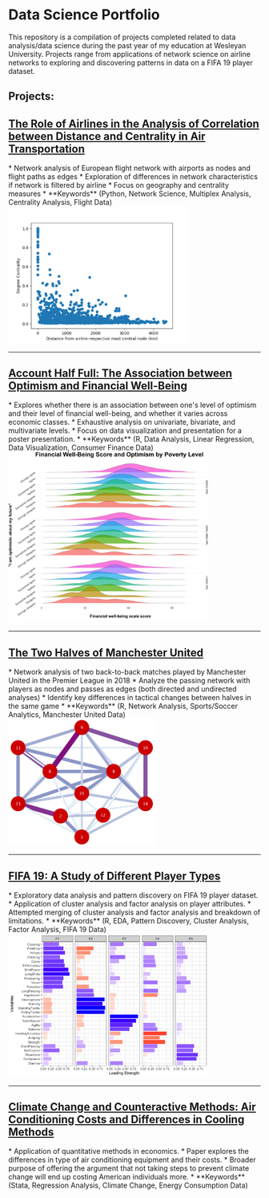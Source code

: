 # Data Science Portfolio
This repository is a compilation of projects completed related to data analysis/data science during the past year of my education at Wesleyan University. Projects range from applications of network science on airline networks to exploring and discovering patterns in data on a FIFA 19 player dataset.

## Projects:

<h2><a href="https://skim09.github.io/airline-layers">The Role of Airlines in the Analysis of Correlation between Distance and Centrality in Air Transportation</a></h2>
* Network analysis of European flight network with airports as nodes and flight paths as edges
* Exploration of differences in network characteristics if network is filtered by airline
* Focus on geography and centrality measures
* **Keywords** (Python, Network Science, Multiplex Analysis, Centrality Analysis, Flight Data)
<img src="static/degree_centrality_airlinelayered.png" width="364">

---

<h2><a href="https://skim09.github.io/optimism-financial">Account Half Full: The Association between Optimism and Financial Well-Being</a></h2>
* Explores whether there is an association between one's level of optimism and their level of financial well-being, and whether it varies across economic classes.
* Exhaustive analysis on univariate, bivariate, and multivariate levels.
* Focus on data visualization and presentation for a poster presentation.
* **Keywords** (R, Data Analysis, Linear Regression, Data Visualization, Consumer Finance Data)
<img src="static/figure_2.png" width="400">

---

<h2><a href="https://skim09.github.io/manchester-united">The Two Halves of Manchester United</a></h2>
* Network analysis of two back-to-back matches played by Manchester United in the Premier League in 2018
* Analyze the passing network with players as nodes and passes as edges (both directed and undirected analyses)
* Identify key differences in tactical changes between halves in the same game
* **Keywords** (R, Network Analysis, Sports/Soccer Analytics, Manchester United Data)
<img src="githubfigures/chelsea/cropsecondhalf1.png" width="295" height="253">

---

<h2><a href="https://skim09.github.io/fifa-19">FIFA 19: A Study of Different Player Types</a></h2>
* Exploratory data analysis and pattern discovery on FIFA 19 player dataset.
* Application of cluster analysis and factor analysis on player attributes.
* Attempted merging of cluster analysis and factor analysis and breakdown of limitations.
* **Keywords** (R, EDA, Pattern Discovery, Cluster Analysis, Factor Analysis, FIFA 19 Data)
<img src="fifa19_EDA_Rmarkdown_files/figure-gfm/unnamed-chunk-13-1.png" width="400">

---

<h2><a href="https://skim09.github.io/climate-change">Climate Change and Counteractive Methods: Air Conditioning Costs and Differences in Cooling Methods</a></h2>
* Application of quantitative methods in economics.
* Paper explores the differences in type of air conditioning equipment and their costs.
* Broader purpose of offering the argument that not taking steps to prevent climate change will end up costing American individuals more.
* **Keywords** (Stata, Regression Analysis, Climate Change, Energy Consumption Data)
